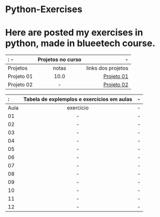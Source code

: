 # Python-Exercises

# Here are posted my exercises in python, made in blueetech course.
 
<center>
          
:   -    | Projetos no curso |        -
:---------|:-------:|----------------:
Projetos  | notas  | links dos projetos
Projeto 01|10.0    |<a href="https://github.com/HIKARO-290/Python-Exercises/blob/main/projetos/Projeto_01_%E2%80%93_Detetive.ipynb">Projeto 01</a>
Projeto 02| -      |<a href="https://github.com/HIKARO-290/Python-Exercises/blob/main/projetos/Projeto_02_jogo_Jokenpo.py">Projeto 02</a>


:  |Tabela de explemplos e exercícios em aulas|  -
:---------|:---------:|----------------:
Aula | exercício | -
01 | - | -
02 | - | -
03 | - | -
04 | - | -
05 | - | -
06 | - | -
07 | - | -
08 | - | -
09 | - | -
10 | - | -
11 | - | -
12 | - | -


</center>

